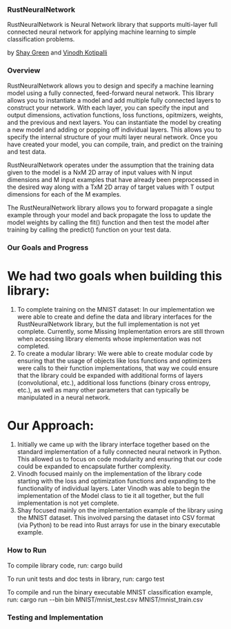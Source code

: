 ### RustNeuralNetwork

RustNeuralNetwork is Neural Network library that supports multi-layer full connected neural network for applying machine learning to simple classification problems.

by [Shay Green](shagreen@pdx.edu) and [Vinodh Kotipalli](vkotipa2@pdx.edu)

### Overview

RustNeuralNetwork allows you to design and specify a machine learning model using a fully connected, feed-forward neural network. This library allows you to instantiate a model and add multiple fully connected layers to construct your network. With each layer, you can specify the input and output dimensions, activation functions, loss functions, opitmizers, weights, and the previous and next layers. You can instantiate the model by creating a new model and adding or popping off individual layers. This allows you to specify the internal structure of your multi layer neural network. Once you have created your model, you can compile, train, and predict on the training and test data.

RustNeuralNetwork operates under the assumption that the training data given to the model is a NxM 2D array of input values with N input dimensions and M input examples that have already been preprocessed in the desired way along with a TxM 2D array of target values with T output dimensions for each of the M examples.

The RustNeuralNetwork library allows you to forward propagate a single example through your model and back propagate the loss to update the model weights by calling the fit() function and then test the model after training by calling the predict() function on your test data.

### Our Goals and Progress

# We had two goals when building this library:

1. To complete training on the MNIST dataset:
   In our implementation we were able to create and define the data and library interfaces for the RustNeuralNetwork library, but the full implementation is not yet complete. Currently, some Missing Implementation errors are still thrown when accessing library elements whose implementation was not completed.
2. To create a modular library:
   We were able to create modular code by ensuring that the usage of objects like loss functions and optimizers were calls to their function implementations, that way we could ensure that the library could be expanded with additional forms of layers (convolutional, etc.), additional loss functions (binary cross entropy, etc.), as well as many other parameters that can typically be manipulated in a neural network.

# Our Approach:

1. Initially we came up with the library interface together based on the standard implementation of a fully connected neural network in Python. This allowed us to focus on code modularity and ensuring that our code could be expanded to encapsulate further complexity.
2. Vinodh focused mainly on the implementation of the library code starting with the loss and optimization functions and expanding to the functionality of individual layers. Later Vinodh was able to begin the implementation of the Model class to tie it all together, but the full implementation is not yet complete.
3. Shay focused mainly on the implementation example of the library using the MNIST dataset. This involved parsing the dataset into CSV format (via Python) to be read into Rust arrays for use in the binary executable example.

### How to Run

To compile library code, run:
cargo build

To run unit tests and doc tests in library, run:
cargo test

To compile and run the binary executable MNIST classification example, run:
cargo run --bin bin MNIST/mnist_test.csv MNIST/mnist_train.csv

### Testing and Implementation
